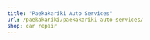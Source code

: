 ```yaml
---
title: "Paekakariki Auto Services"
url: /paekakariki/paekakariki-auto-services/
shop: car repair
---
```

